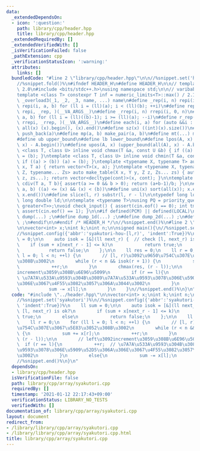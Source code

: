 ```yaml
---
data:
  _extendedDependsOn:
  - icon: ':question:'
    path: library/cpp/header.hpp
    title: library/cpp/header.hpp
  _extendedRequiredBy: []
  _extendedVerifiedWith: []
  _isVerificationFailed: false
  _pathExtension: cpp
  _verificationStatusIcon: ':warning:'
  attributes:
    links: []
  bundledCode: "#line 2 \"library/cpp/header.hpp\"\n\n//%snippet.set('header')%\n\
    //%snippet.fold()%\n#ifndef HEADER_H\n#define HEADER_H\n\n// template version\
    \ 2.0\n#include <bits/stdc++.h>\nusing namespace std;\n\n// varibable settings\n\
    template <class T> constexpr T inf = numeric_limits<T>::max() / 2.1;\n\n#define\
    \ _overload3(_1, _2, _3, name, ...) name\n#define _rep(i, n) repi(i, 0, n)\n#define\
    \ repi(i, a, b) for (ll i = (ll)(a); i < (ll)(b); ++i)\n#define rep(...) _overload3(__VA_ARGS__,\
    \ repi, _rep, )(__VA_ARGS__)\n#define _rrep(i, n) rrepi(i, 0, n)\n#define rrepi(i,\
    \ a, b) for (ll i = (ll)((b)-1); i >= (ll)(a); --i)\n#define r_rep(...) _overload3(__VA_ARGS__,\
    \ rrepi, _rrep, )(__VA_ARGS__)\n#define each(i, a) for (auto &&i : a)\n#define\
    \ all(x) (x).begin(), (x).end()\n#define sz(x) ((int)(x).size())\n#define pb(a)\
    \ push_back(a)\n#define mp(a, b) make_pair(a, b)\n#define mt(...) make_tuple(__VA_ARGS__)\n\
    #define ub upper_bound\n#define lb lower_bound\n#define lpos(A, x) (lower_bound(all(A),\
    \ x) - A.begin())\n#define upos(A, x) (upper_bound(all(A), x) - A.begin())\ntemplate\
    \ <class T, class U> inline void chmax(T &a, const U &b) { if ((a) < (b)) (a)\
    \ = (b); }\ntemplate <class T, class U> inline void chmin(T &a, const U &b) {\
    \ if ((a) > (b)) (a) = (b); }\ntemplate <typename X, typename T> auto make_table(X\
    \ x, T a) { return vector<T>(x, a); }\ntemplate <typename X, typename Y, typename\
    \ Z, typename... Zs> auto make_table(X x, Y y, Z z, Zs... zs) { auto cont = make_table(y,\
    \ z, zs...); return vector<decltype(cont)>(x, cont); }\n\ntemplate <class T> T\
    \ cdiv(T a, T b){ assert(a >= 0 && b > 0); return (a+b-1)/b; }\n\n#define is_in(x,\
    \ a, b) ((a) <= (x) && (x) < (b))\n#define uni(x) sort(all(x)); x.erase(unique(all(x)),\
    \ x.end())\n#define slice(l, r) substr(l, r - l)\n\ntypedef long long ll;\ntypedef\
    \ long double ld;\n\ntemplate <typename T>\nusing PQ = priority_queue<T, vector<T>,\
    \ greater<T>>;\nvoid check_input() { assert(cin.eof() == 0); int tmp; cin >> tmp;\
    \ assert(cin.eof() == 1); }\n\n#if defined(PCM) || defined(LOCAL)\n#else\n#define\
    \ dump(...) ;\n#define dump_1d(...) ;\n#define dump_2d(...) ;\n#define cerrendl\
    \ ;\n#endif\n\n#endif /* HEADER_H */\n//%snippet.end()%\n#line 2 \"library/cpp/array/syakutori.cpp\"\
    \n\nvector<int> x;\nint k;\nint n;\n\nsigned main(){\n//%snippet.set('syakutori')%\n\
    //%snippet.config({'abbr':'syakutori-hou-[l,r)', 'indent':True})%\n    ll sum\
    \ = 0;\n\n    auto isok = [&](ll next_r) {  // check [l, next_r) is ok?\n    \
    \    if (sum + x[next_r - 1] <= k)\n            return true;\n        else\n \
    \           return false;\n    };\n\n    ll res = 0;\n    ll r = 0;\n    for (ll\
    \ l = 0; l < n; ++l) {\n        // [l, r)\u3092\u9650\u754C\u307E\u3067\u5E83\u3052\
    \u308B\u3002\n        while (r < n && isok(r + 1)) {\n            sum += x[r];\n\
    \            ++r;\n        }\n        chmax(res, (r - l));\n\n        // left\u3092\
    increment\u3059\u308B\u6E96\u5099\n        if (r == l){\n            ++r;  //\
    \ \u7A7A\u533A\u9593\u304B\u3089\u7A7A\u533A\u9593\u3078\u306E\u5909\u52D5\u306A\
    \u306E\u3067\u4F55\u3082\u3057\u306A\u3044\u3002\n        }\n        else{\n \
    \           sum -= x[l];\n        }\n    }\n//%snippet.end()%\n}\n"
  code: "#include \"../header.hpp\"\n\nvector<int> x;\nint k;\nint n;\n\nsigned main(){\n\
    //%snippet.set('syakutori')%\n//%snippet.config({'abbr':'syakutori-hou-[l,r)',\
    \ 'indent':True})%\n    ll sum = 0;\n\n    auto isok = [&](ll next_r) {  // check\
    \ [l, next_r) is ok?\n        if (sum + x[next_r - 1] <= k)\n            return\
    \ true;\n        else\n            return false;\n    };\n\n    ll res = 0;\n\
    \    ll r = 0;\n    for (ll l = 0; l < n; ++l) {\n        // [l, r)\u3092\u9650\
    \u754C\u307E\u3067\u5E83\u3052\u308B\u3002\n        while (r < n && isok(r + 1))\
    \ {\n            sum += x[r];\n            ++r;\n        }\n        chmax(res,\
    \ (r - l));\n\n        // left\u3092increment\u3059\u308B\u6E96\u5099\n      \
    \  if (r == l){\n            ++r;  // \u7A7A\u533A\u9593\u304B\u3089\u7A7A\u533A\
    \u9593\u3078\u306E\u5909\u52D5\u306A\u306E\u3067\u4F55\u3082\u3057\u306A\u3044\
    \u3002\n        }\n        else{\n            sum -= x[l];\n        }\n    }\n\
    //%snippet.end()%\n}\n"
  dependsOn:
  - library/cpp/header.hpp
  isVerificationFile: false
  path: library/cpp/array/syakutori.cpp
  requiredBy: []
  timestamp: '2021-01-12 22:17:43+09:00'
  verificationStatus: LIBRARY_NO_TESTS
  verifiedWith: []
documentation_of: library/cpp/array/syakutori.cpp
layout: document
redirect_from:
- /library/library/cpp/array/syakutori.cpp
- /library/library/cpp/array/syakutori.cpp.html
title: library/cpp/array/syakutori.cpp
---
```

